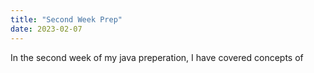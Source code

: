 ```yaml
---
title: "Second Week Prep"
date: 2023-02-07
---
```


In the second week of my java preperation, I have covered concepts of 

